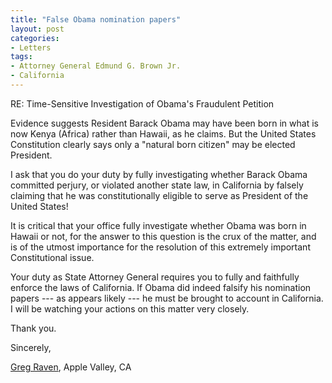 ```yaml
---
title: "False Obama nomination papers"
layout: post
categories:
- Letters
tags:
- Attorney General Edmund G. Brown Jr.
- California
---
```


RE: Time-Sensitive Investigation of Obama's Fraudulent Petition

Evidence suggests Resident Barack Obama may have been born in what is now Kenya (Africa) rather than Hawaii, as he claims. But the United States Constitution clearly says only a "natural born citizen" may be elected President.

I ask that you do your duty by fully investigating whether Barack Obama committed perjury, or violated another state law, in California by falsely claiming that he was constitutionally eligible to serve as President of the United States!

It is critical that your office fully investigate whether Obama was born in Hawaii or not, for the answer to this question is the crux of the matter, and is of the utmost importance for the resolution of this extremely important Constitutional issue.

Your duty as State Attorney General requires you to fully and faithfully enforce the laws of California. If Obama did indeed falsify his nomination papers --- as appears likely --- he must be brought to account in California. I will be watching your actions on this matter very closely.

Thank you.

Sincerely,

[Greg Raven](https://www.gregraven.org/), Apple Valley, CA